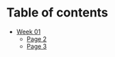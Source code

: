 # Table of contents

* [Week 01](README.md)
  * [Page 2](readme/page-2.md)
  * [Page 3](readme/page-3.md)
